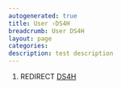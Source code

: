 ```yaml
---
autogenerated: true
title: User ›DS4H
breadcrumb: User DS4H
layout: page
categories: 
description: test description
---
```


1.  REDIRECT [DS4H](DS4H )
